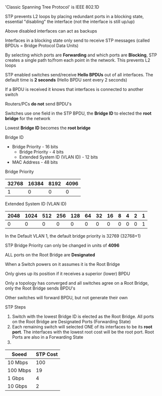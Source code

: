 'Classic Spanning Tree Protocol' is IEEE 802.1D

STP prevents L2 loops by placing redundant ports in a blocking state, essential "disabling" the interface (not the interface is still up/up)

Above disabled interfaces can act as backups 

Interfaces in a blocking state only send to receive STP messages (called BPDUs = Bridge Protocol Data Units)

By selecting which ports are **Forwarding** and which ports are **Blocking**, STP creates a single path to/from each point in the network.  This prevents L2 loops

STP enabled switches send/receive **Hello BPDUs** out of all interfaces.  The default time is **2 seconds** (Hello BPDU sent every 2 seconds)

If a BPDU is received it knows that interfaces is connected to another switch

Routers/PCs **do not** send BPDU's

Switches use one field in the STP BPDU, the **Bridge ID** to elected the **root bridge** for the network

Lowest **Bridge ID** becomes the **root bridge**

Bridge ID
- Bridge Priority - 16 bits
	- Bridge Priority - 4 bits
	- Extended System ID (VLAN ID) - 12 bits
- MAC Address - 48 bits

Bridge Priority

| 32768 | 16384 | 8192 | 4096 |
| ----- | ----- | ---- | ---- |
| 1     | 0     | 0    | 0    |
Extended System ID (VLAN ID)

| 2048 | 1024 | 512 | 256 | 128 | 64  | 32  | 16  | 8   | 4   | 2   | 1   |
| ---- | ---- | --- | --- | --- | --- | --- | --- | --- | --- | --- | --- |
| 0    | 0    | 0   | 0   | 0   | 0   | 0   | 0   | 0   | 0   | 0   | 1   |

In the Default VLAN 1, the default bridge priority is 32769 (32768+1)

STP Bridge Priority can only be changed in units of **4096**

ALL ports on the Root Bridge are **Designated**

When a Switch powers on it assumes it is the Root Bridge

Only gives up its position if it receives a superior (lower) BPDU

Only a topology has converged and all switches agree on a Root Bridge, only the Root Bridge sends BPDU's

Other switches will forward BPDU, but not generate their own

STP Steps

1. Switch with the lowest Bridge ID is elected as the Root Bridge.  All ports on the Root Bridge are Designated Ports (Forwarding State)
2. Each remaining switch will selected ONE of its interfaces to be its **root port**.  The interfaces with the lowest root cost will be the root port.  Root Ports are also in a Forwarding State
3. 



| Soeed    | STP Cost |
| -------- | -------- |
| 10 Mbps  | 100      |
| 100 Mbps | 19       |
| 1 Gbps   | 4        |
| 10 Gbps  | 2        |

